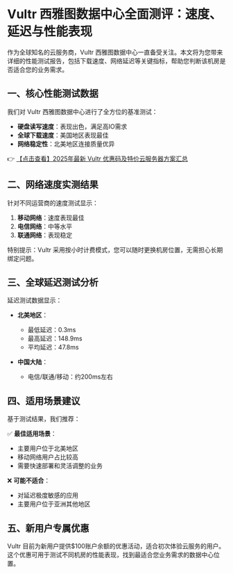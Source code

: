 # Vultr 西雅图数据中心全面测评：速度、延迟与性能表现

作为全球知名的云服务商，Vultr 西雅图数据中心一直备受关注。本文将为您带来详细的性能测试报告，包括下载速度、网络延迟等关键指标，帮助您判断该机房是否适合您的业务需求。

## 一、核心性能测试数据

我们对 Vultr 西雅图数据中心进行了全方位的基准测试：

- **硬盘读写速度**：表现出色，满足高IO需求
- **全球下载速度**：美国地区表现最佳
- **网络稳定性**：北美地区连接质量优异

👉 [【点击查看】2025年最新 Vultr 优惠码及特价云服务器方案汇总](https://bit.ly/VuLtr)

## 二、网络速度实测结果

针对不同运营商的速度测试显示：

1. **移动网络**：速度表现最佳
2. **电信网络**：中等水平
3. **联通网络**：表现稳定

特别提示：Vultr 采用按小时计费模式，您可以随时更换机房位置，无需担心长期绑定问题。

## 三、全球延迟测试分析

延迟测试数据显示：

- **北美地区**：
  - 最低延迟：0.3ms
  - 最高延迟：148.9ms
  - 平均延迟：47.8ms

- **中国大陆**：
  - 电信/联通/移动：约200ms左右

## 四、适用场景建议

基于测试结果，我们推荐：

✅ **最佳适用场景**：
- 主要用户位于北美地区
- 移动网络用户占比较高
- 需要快速部署和灵活调整的业务

❌ **可能不适合**：
- 对延迟极度敏感的应用
- 主要用户位于亚洲其他地区

## 五、新用户专属优惠

Vultr 目前为新用户提供$100账户余额的优惠活动，适合初次体验云服务的用户。这个优惠可用于测试不同机房的性能表现，找到最适合您业务需求的数据中心位置。